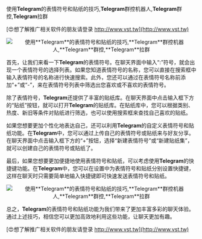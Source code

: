 使用**Telegram**的表情符号和贴纸的技巧,**Telegram**群控机器人,**Telegram**群控,**Telegram**拉群

[😍想了解推广相关软件的朋友请登录 http://www.vst.tw](http://www.vst.tw)

 <center><img src="https://vst.tw/MP4/tuiguang/png/6.png" alt="使用**Telegram**的表情符号和贴纸的技巧,**Telegram**群控机器人,**Telegram**群控,**Telegram**拉群"></center>

首先，让我们来看一下**Telegram**的表情符号。在聊天界面中输入“:”符号，就会出现一个表情符号的选择列表。如果您知道表情符号的名称，您可以直接在搜索框中输入表情符号的名称进行快速搜索。此外，您还可以通过在表情符号名称前添加“+”或“-”，来在表情符号列表中筛选出您喜欢或不喜欢的表情符号。

除了表情符号，**Telegram**还提供了丰富的贴纸库。在聊天界面中点击输入框下方的“贴纸”按钮，就可以打开**Telegram**的贴纸库。在贴纸库中，您可以根据类别、热度、新旧等条件对贴纸进行筛选，也可以使用搜索框来查找自己喜欢的贴纸。

如果您想要更加个性化地表达自己，还可以利用**Telegram**的自定义表情符号和贴纸功能。在**Telegram**中，您可以通过上传自己的表情符号或贴纸来与好友分享。在聊天界面中点击输入框下方的“+”按钮，选择“新建表情符号”或“新建贴纸集”，就可以创建自己的表情符号或贴纸了。

最后，如果您想要更加便捷地使用表情符号和贴纸，可以考虑使用**Telegram**的快捷键功能。在**Telegram**中，您可以在设置中为表情符号和贴纸分别设置快捷键，这样在聊天时只需要简单地输入快捷键即可快速发送表情符号和贴纸。

 <center><img src="https://vst.tw/MP4/tuiguang/png/4.png" alt="使用**Telegram**的表情符号和贴纸的技巧,**Telegram**群控机器人,**Telegram**群控,**Telegram**拉群"></center>

总之，**Telegram**的表情符号和贴纸功能为我们带来了更加丰富多彩的聊天体验。通过上述技巧，相信您可以更加高效地利用这些功能，让聊天更加有趣。

[😍想了解推广相关软件的朋友请登录 http://www.vst.tw](http://www.vst.tw)



